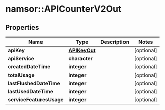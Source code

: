 # namsor::APICounterV2Out

## Properties
Name | Type | Description | Notes
------------ | ------------- | ------------- | -------------
**apiKey** | [**APIKeyOut**](APIKeyOut.md) |  | [optional] 
**apiService** | **character** |  | [optional] 
**createdDateTime** | **integer** |  | [optional] 
**totalUsage** | **integer** |  | [optional] 
**lastFlushedDateTime** | **integer** |  | [optional] 
**lastUsedDateTime** | **integer** |  | [optional] 
**serviceFeaturesUsage** | **integer** |  | [optional] 


